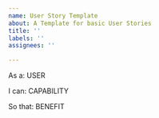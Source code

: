 ```yaml
---
name: User Story Template
about: A Template for basic User Stories
title: ''
labels: ''
assignees: ''

---
```


As a: USER

I can: CAPABILITY

So that: BENEFIT
